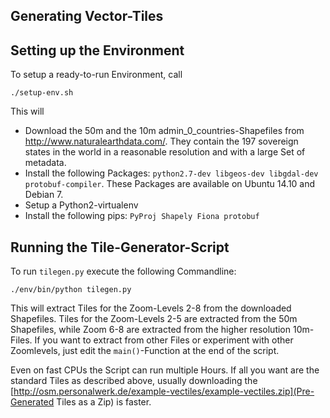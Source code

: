 ## Generating Vector-Tiles

## Setting up the Environment
To setup a ready-to-run Environment, call

    ./setup-env.sh

This will
 - Download the 50m and the 10m admin_0_countries-Shapefiles from http://www.naturalearthdata.com/. They contain the 197 sovereign states in the world in a reasonable resolution and with a large Set of metadata.
 - Install the following Packages: `python2.7-dev libgeos-dev libgdal-dev protobuf-compiler`. These Packages are available on Ubuntu 14.10 and Debian 7.
 - Setup a Python2-virtualenv
 - Install the following pips: `PyProj Shapely Fiona protobuf`

## Running the Tile-Generator-Script
To run `tilegen.py` execute the following Commandline:

    ./env/bin/python tilegen.py

This will extract Tiles for the Zoom-Levels 2-8 from the downloaded Shapefiles. Tiles for the Zoom-Levels 2-5 are extracted from the 50m Shapefiles, while Zoom 6-8 are extracted from the higher resolution 10m-Files. If you want to extract from other Files or experiment with other Zoomlevels, just edit the `main()`-Function at the end of the script.

Even on fast CPUs the Script can run multiple Hours. If all you want are the standard Tiles as described above, usually downloading the [http://osm.personalwerk.de/example-vectiles/example-vectiles.zip](Pre-Generated Tiles as a Zip) is faster.
